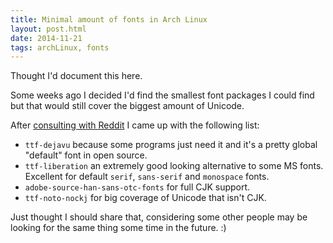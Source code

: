 ```yaml
---
title: Minimal amount of fonts in Arch Linux
layout: post.html
date: 2014-11-21
tags: archLinux, fonts
---
```


Thought I'd document this here.

Some weeks ago I decided I'd find the smallest font packages I could find but
that would still cover the biggest amount of Unicode.

After [consulting with Reddit][reddit] I came up with the following list:

[reddit]: https://www.reddit.com/r/archlinux/comments/2l2cr7/what_fonts_do_you_install_for_most_coverage_with/

- `ttf-dejavu` because some programs just need it and it's a pretty global
  "default" font in open source.
- `ttf-liberation` an extremely good looking alternative to some MS fonts.
  Excellent for default `serif`, `sans-serif` and `monospace` fonts.
- `adobe-source-han-sans-otc-fonts` for full CJK support.
- `ttf-noto-nockj` for big coverage of Unicode that isn't CJK.

Just thought I should share that, considering some other people may be looking
for the same thing some time in the future. :)
